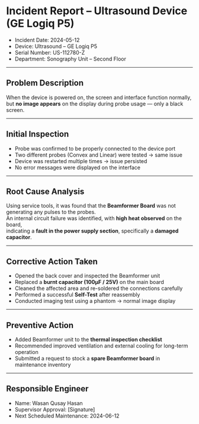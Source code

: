 # Incident Report – Ultrasound Device (GE Logiq P5)

- Incident Date: 2024-05-12  
- Device: Ultrasound – GE Logiq P5  
- Serial Number: US-112780-Z  
- Department: Sonography Unit – Second Floor

---

## Problem Description

When the device is powered on, the screen and interface function normally,  
but **no image appears** on the display during probe usage — only a black screen.

---

## Initial Inspection

- Probe was confirmed to be properly connected to the device port  
- Two different probes (Convex and Linear) were tested → same issue  
- Device was restarted multiple times → issue persisted  
- No error messages were displayed on the interface

---

## Root Cause Analysis

Using service tools, it was found that the **Beamformer Board** was not generating any pulses to the probes.  
An internal circuit failure was identified, with **high heat observed** on the board,  
indicating a **fault in the power supply section**, specifically a **damaged capacitor**.

---

## Corrective Action Taken

- Opened the back cover and inspected the Beamformer unit  
- Replaced a **burnt capacitor (100μF / 25V)** on the main board  
- Cleaned the affected area and re-soldered the connections carefully  
- Performed a successful **Self-Test** after reassembly  
- Conducted imaging test using a phantom → normal image display

---

## Preventive Action

- Added Beamformer unit to the **thermal inspection checklist**  
- Recommended improved ventilation and external cooling for long-term operation  
- Submitted a request to stock a **spare Beamformer board** in maintenance inventory

---

## Responsible Engineer

- Name: Wasan Qusay Hasan  
- Supervisor Approval: [Signature]  
- Next Scheduled Maintenance: 2024-06-12

